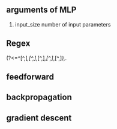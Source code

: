 ## arguments of MLP

1. input_size
number of input parameters

## Regex
(?<=^[^,]*,[^,]*,[^,]*,[^,]*,[^,]*),.*

## feedforward

## backpropagation

## gradient descent